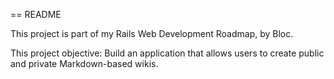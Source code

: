 == README

This project is part of my Rails Web Development Roadmap, by Bloc.

This project objective: Build an application that allows users to create public and private Markdown-based wikis.
